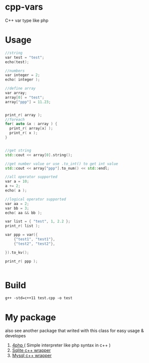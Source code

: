 # cpp-vars
C++ var type like php

# Usage
```c++
//string
var test = "test";
echo(test);

//numbers
var integer = 2;
echo( integer );

//define array
var array;
array[0] = "test";
array["ppp"] = 11.23;


print_r( array );
//foreach
for( auto &x : array ) {
  print_r( array[x] );
  print_r( x );
}


//get string 
std::cout << array[0].string();

//get number value or use .to_int() to get int value
std::cout << array["ppp"].to_num() << std::endl;

//all operator supported
var a = 10;
a += 2;
echo( a );

//logical operator supported
var aa = 2;
var bb = 3;
echo( aa && bb );

var list = { "test", 1, 2.2 };
print_r( list );

var ppp = var({
	{"test1", "test1"},
	{"test2", "test2"},

}).to_kv();

print_r( ppp );
  
```

# Build
```
g++ -std=c++11 test.cpp -o test
```

# My package
also see another package that writed with this class for easy usage & developes

1. [4php ](https://github.com/pejman-hkh/4php) ( Simple interpreter like php syntax in c++ )
2. [Sqlite c++ wrapper ](https://github.com/pejman-hkh/sqlite-cpp-wrapper)
3. [Mysql c++ wrapper](https://github.com/pejman-hkh/mysql-cpp-wrapper)

